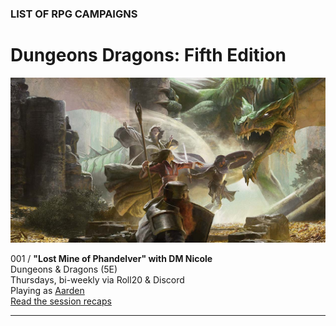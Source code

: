 
### LIST OF RPG CAMPAIGNS

# Dungeons <i class="fab fa-d-and-d"></i> Dragons: Fifth Edition

![Image](/dnd-5e-phandelver-carousel.png)

001 / **"Lost Mine of Phandelver" with DM Nicole**
<br />Dungeons & Dragons (5E)
<br />Thursdays, bi-weekly via Roll20 & Discord
<br />Playing as [Aarden](/character)
<br />[Read the session recaps](/campaign/2021-lmop-with-dm-nicole)

---
